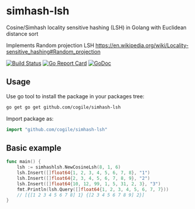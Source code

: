 # simhash-lsh
Cosine/Simhash locality sensitive hashing (LSH) in Golang with Euclidean distance sort

Implements Random projection LSH
https://en.wikipedia.org/wiki/Locality-sensitive_hashing#Random_projection

[![Build Status](https://travis-ci.org/Cogile/simhash-lsh.svg?branch=master)](https://travis-ci.org/Cogile/simhash-lsh)
[![Go Report Card](https://goreportcard.com/badge/github.com/Cogile/simhash-lsh)](https://goreportcard.com/report/github.com/Cogile/simhash-lsh)
[![GoDoc](https://godoc.org/github.com/Cogile/simhash-lsh?status.svg)](https://godoc.org/github.com/Cogile/simhash-lsh)

## Usage

Use go tool to install the package in your packages tree:
```bash
go get go get github.com/cogile/simhash-lsh
```

Import package as:
```go
import "github.com/cogile/simhash-lsh"
````

## Basic example
```go
func main() {
	lsh := simhashlsh.NewCosineLsh(8, 1, 6)
	lsh.Insert([]float64{1, 2, 3, 4, 5, 6, 7, 8}, "1")
	lsh.Insert([]float64{2, 3, 4, 5, 6, 7, 8, 9}, "2")
	lsh.Insert([]float64{10, 12, 99, 1, 5, 31, 2, 3}, "3")
	fmt.Println(lsh.Query([]float64{1, 2, 3, 4, 5, 6, 7, 7}))
	// [{[1 2 3 4 5 6 7 8] 1} {[2 3 4 5 6 7 8 9] 2}]
}
```